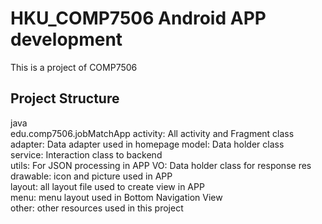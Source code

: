# HKU_COMP7506 Android APP development
This is a project of COMP7506
## Project Structure
java  
    edu.comp7506.jobMatchApp
        activity: All activity and Fragment class  
        adapter: Data adapter used in homepage
        model: Data holder class  
        service: Interaction class to backend  
        utils: For JSON processing in APP
        VO: Data holder class for response
res  
    drawable: icon and picture used in APP  
    layout: all layout file used to create view in APP  
    menu: menu layout used in Bottom Navigation View  
    other: other resources used in this project  

